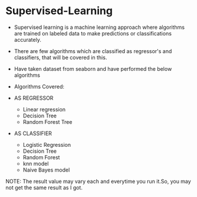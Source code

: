 # Supervised-Learning

+ Supervised learning is a machine learning approach where algorithms are trained on labeled data to make predictions or classifications accurately.

+ There are few algorithms which are classified as regressor's and classifiers, that will be covered in this.

+ Have taken dataset from seaborn and have performed the below algorithms
  
+ Algorithms Covered:

+ AS REGRESSOR
   + Linear regression
   + Decision Tree
   + Random Forest Tree

+ AS CLASSIFIER
   + Logistic Regression
   + Decision Tree
   + Random Forest
   + knn model
   + Naive Bayes model
 
NOTE: The result value may vary  each and everytime you run it.So, you may not get the same result as I got.
